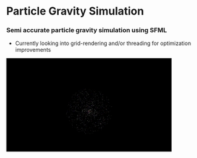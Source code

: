 # Particle Gravity Simulation
### Semi accurate particle gravity simulation using SFML
* Currently looking into grid-rendering and/or threading for optimization improvements

![circle-sim](video/circle-sim.gif)
